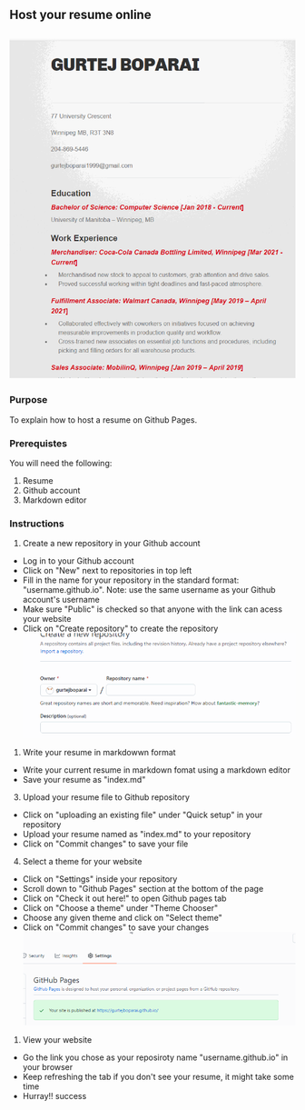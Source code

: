 ## Host your resume online
![MySite](mySite.gif)
------------
### Purpose
To explain how to host a resume on Github Pages.

### Prerequistes
You will need the following:
1) Resume
2) Github account
3) Markdown editor
  
### Instructions
1) Create a new repository in your Github account
- Log in to your Github account
- Click on "New" next to repositories in top left
- Fill in the name for your repository in the standard format: "username.github.io". Note: use the same username as your Github account's username
- Make sure "Public" is checked so that anyone with the link can acess your website
- Click on "Create repository" to create the repository
![NewRepository](newRepository.gif)  

1) Write your resume in markdowwn format
- Write your current resume in markdown fomat using a markdown editor
- Save your resume as "index.md"
3) Upload your resume file to Github repository
- Click on "uploading an existing file" under "Quick setup" in your repository
- Upload your resume named as "index.md" to your repository
- Click on "Commit changes" to save your file
4) Select a theme for your website
- Click on "Settings" inside your repository
- Scroll down to "Github Pages" section at the bottom of the page
- Click on "Check it out here!" to open Github pages tab
- Click on "Choose a theme" under "Theme Chooser"
- Choose any given theme and click on "Select theme"  
- Click on "Commit changes" to save your changes
![ChangeTheme](changeTheme.gif)

1) View your website
- Go the link you chose as your reposiroty name "username.github.io" in your browser
- Keep refreshing the tab if you don't see your resume, it might take some time
- Hurray!! success






